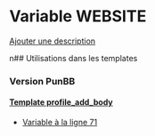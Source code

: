 # Variable WEBSITE
[Ajouter une description](https://fa-tvars.appspot.com/WEBSITE)

n## Utilisations dans les templates

### Version PunBB

#### [Template profile_add_body](punbb/profile_add_body.md)
* [Variable à la ligne 71](../punbb/profile_add_body.tpl#L71)